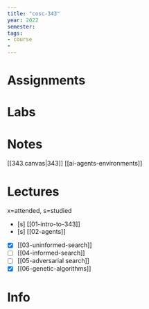 ```yaml
---
title: "cosc-343"
year: 2022
semester: 
tags: 
- course
- 
---
```

# Assignments

# Labs

# Notes

[[343.canvas|343]]
[[ai-agents-environments]]

# Lectures
x=attended, s=studied
- [s] [[01-intro-to-343]]
- [s] [[02-agents]]
- [x] [[03-uninformed-search]]
- [ ] [[04-informed-search]]
- [ ] [[05-adversarial search]]
- [x] [[06-genetic-algorithms]]

# Info

